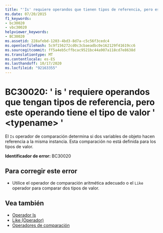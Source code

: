 ```yaml
---
title: "'Is' requiere operandos que tienen tipos de referencia, pero este operando tiene el tipo de valor '<typename>'"
ms.date: 07/20/2015
f1_keywords:
- bc30020
- vbc30020
helpviewer_keywords:
- BC30020
ms.assetid: 228afebd-1203-4bd3-8d7a-c5c56f3cedc4
ms.openlocfilehash: 5c9f156272cd0c3cbaeadbc0e162129f41619cc6
ms.sourcegitcommit: ff5a4eb5cffbcac9521bc44a907a118cd7e8638d
ms.translationtype: MT
ms.contentlocale: es-ES
ms.lasthandoff: 10/17/2020
ms.locfileid: "92163355"
---
```

# <a name="bc30020-is-requires-operands-that-have-reference-types-but-this-operand-has-the-value-type-typename"></a>BC30020: ' is ' requiere operandos que tengan tipos de referencia, pero este operando tiene el tipo de valor ' \<typename> '

El `Is` operador de comparación determina si dos variables de objeto hacen referencia a la misma instancia. Esta comparación no está definida para los tipos de valor.

 **Identificador de error:** BC30020

## <a name="to-correct-this-error"></a>Para corregir este error

- Utilice el operador de comparación aritmética adecuado o el `Like` operador para comparar dos tipos de valor.

## <a name="see-also"></a>Vea también

- [Operador Is](../operators/is-operator.md)
- [Like (Operador)](../operators/like-operator.md)
- [Operadores de comparación](../operators/comparison-operators.md)
